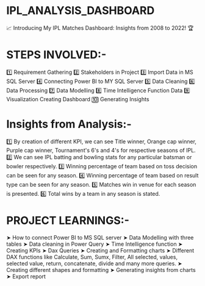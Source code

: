 # IPL_ANALYSIS_DASHBOARD

📈 Introducing My IPL Matches Dashboard: Insights from 2008 to 2022! 🏆

# STEPS INVOLVED:- 

1️⃣ Requirement Gathering
2️⃣ Stakeholders in Project
3️⃣ Import Data in MS SQL Server 
4️⃣ Connecting Power BI to MY SQL Server
5️⃣ Data Cleaning
6️⃣ Data Processing
7️⃣ Data Modelling
8️⃣ Time Intelligence Function Data 
9️⃣ Visualization Creating Dashboard
🔟 Generating Insights
 
# Insights from Analysis:-

1️⃣ By creation of different KPI, we can see Title winner, Orange cap winner, Purple cap winner, Tournament's 6's and 4's for respective seasons of IPL.
2️⃣ We can see IPL batting and bowling stats for any particular batsman or bowler respectively.
3️⃣ Winning percentage of team based on toss decision can be seen for any season.
4️⃣ Winning percentage of team based on result type can be seen for any season.
5️⃣ Matches win in venue for each season is presented.
6️⃣ Total wins by a team in any season is stated.


# PROJECT LEARNINGS:- 

➤ How to connect Power BI to MS SQL server 
➤ Data Modelling with three tables
➤ Data cleaning in Power Query
➤ Time Intelligence function
➤ Creating KPIs
➤ Dax Queries
➤ Creating and Formatting charts
➤ Different DAX functions like Calculate, Sum, Sumx, Filter, All selected, values, selected value, return, concatenate, divide and many more queries.
➤ Creating different shapes and formatting
➤ Generating insights from charts
➤ Export report


